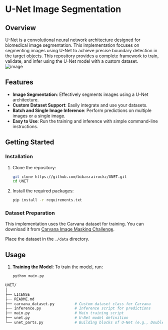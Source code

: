 # U-Net Image Segmentation

## Overview

U-Net is a convolutional neural network architecture designed for biomedical image segmentation. This implementation focuses on segmenting images using U-Net to achieve precise boundary detection in the target objects. This repository provides a complete framework to train, validate, and infer using the U-Net model with a custom dataset.  
![image](https://github.com/user-attachments/assets/54c8bbae-c3b3-4513-afd7-72f4d10fa8f6)  
   

## Features

- **Image Segmentation**: Effectively segments images using a U-Net architecture.
- **Custom Dataset Support**: Easily integrate and use your datasets.
- **Batch and Single Image Inference**: Perform predictions on multiple images or a single image.
- **Easy to Use**: Run the training and inference with simple command-line instructions.

## Getting Started

### Installation

1. Clone the repository:
    ```bash
    git clone https://github.com/bibasrairockz/UNET.git
    cd UNET
    ```

2. Install the required packages:
    ```bash
    pip install -r requirements.txt
    ```

### Dataset Preparation

This implementation uses the Carvana dataset for training. You can download it from [Carvana Image Masking Challenge](https://www.kaggle.com/c/carvana-image-masking-challenge/data).

Place the dataset in the `./data` directory.

## Usage

1. **Training the Model**:
   To train the model, run:
   ```bash
   python main.py
   ```
```bash
UNET/
│
├── LICENSE
├── README.md
├── carvana_dataset.py         # Custom dataset class for Carvana
├── inference.py               # Inference script for predictions
├── main.py                    # Main training script
├── unet.py                    # U-Net model definition
└── unet_parts.py              # Building blocks of U-Net (e.g., DoubleConv, DownSample, UpSample)
```


